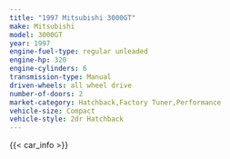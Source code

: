 ```yaml
---
title: "1997 Mitsubishi 3000GT"
make: Mitsubishi
model: 3000GT
year: 1997
engine-fuel-type: regular unleaded
engine-hp: 320
engine-cylinders: 6
transmission-type: Manual
driven-wheels: all wheel drive
number-of-doors: 2
market-category: Hatchback,Factory Tuner,Performance
vehicle-size: Compact
vehicle-style: 2dr Hatchback
---
```


{{< car_info >}}
